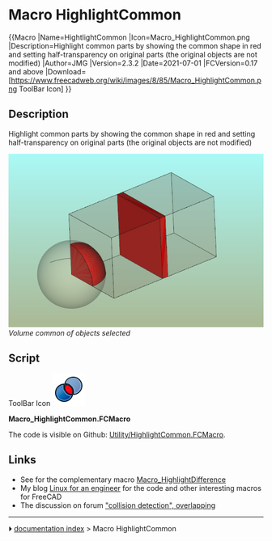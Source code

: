 # Macro HighlightCommon
{{Macro
|Name=HightlightCommon
|Icon=Macro_HighlightCommon.png
|Description=Highlight common parts by showing the common shape in red and setting half-transparency on original parts (the original objects are not modified)
|Author=JMG
|Version=2.3.2
|Date=2021-07-01
|FCVersion=0.17 and above
|Download=[https://www.freecadweb.org/wiki/images/8/85/Macro_HighlightCommon.png ToolBar Icon]
}}

## Description

Highlight common parts by showing the common shape in red and setting half-transparency on original parts (the original objects are not modified)

 

![](images/Captura_de_pantalla_de_2015-09-10_11-17-30.png ) 
*Volume common of objects selected*

## Script

ToolBar Icon ![](images/Macro_HighlightCommon.png )

**Macro_HighlightCommon.FCMacro**

The code is visible on Github: [Utility/HighlightCommon.FCMacro](https://github.com/FreeCAD/FreeCAD-macros/blob/master/Utility/HighlightCommon.FCMacro).

## Links

-   See for the complementary macro [Macro_HighlightDifference](Macro_HighlightDifference.md)
-   My blog [Linux for an engineer](http://linuxforanengineer.blogspot.com.es/) for the code and other interesting macros for FreeCAD
-   The discussion on forum [\"collision detection\", overlapping](http://forum.freecadweb.org/viewtopic.php?f=22&t=12426)



---
⏵ [documentation index](../README.md) > Macro HighlightCommon
